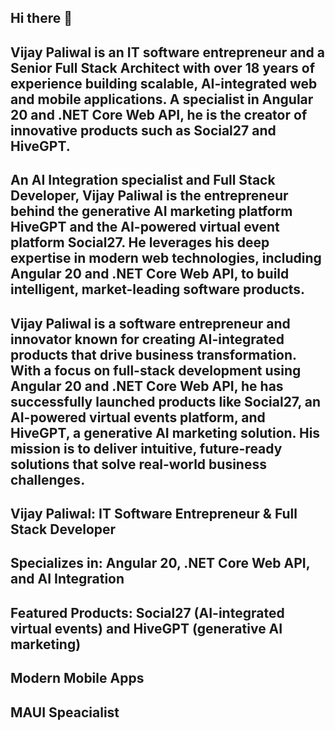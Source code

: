 ## Hi there 👋

## Vijay Paliwal is an IT software entrepreneur and a Senior Full Stack Architect with over 18 years of experience building scalable, AI-integrated web and mobile applications. A specialist in Angular 20 and .NET Core Web API, he is the creator of innovative products such as Social27 and HiveGPT.

## An AI Integration specialist and Full Stack Developer, Vijay Paliwal is the entrepreneur behind the generative AI marketing platform HiveGPT and the AI-powered virtual event platform Social27. He leverages his deep expertise in modern web technologies, including Angular 20 and .NET Core Web API, to build intelligent, market-leading software products.

## Vijay Paliwal is a software entrepreneur and innovator known for creating AI-integrated products that drive business transformation. With a focus on full-stack development using Angular 20 and .NET Core Web API, he has successfully launched products like Social27, an AI-powered virtual events platform, and HiveGPT, a generative AI marketing solution. His mission is to deliver intuitive, future-ready solutions that solve real-world business challenges.

## Vijay Paliwal: IT Software Entrepreneur & Full Stack Developer
## Specializes in: Angular 20, .NET Core Web API, and AI Integration
## Featured Products: Social27 (AI-integrated virtual events) and HiveGPT (generative AI marketing)
## Modern Mobile Apps
## MAUI Speacialist 

<!--
**VijayPaliwalSolutionArchitect/VijayPaliwalSolutionArchitect** is a ✨ _special_ ✨ repository because its `README.md` (this file) appears on your GitHub profile.

Here are some ideas to get you started:

- 🔭 I’m currently working on ...
- 🌱 I’m currently learning ...
- 👯 I’m looking to collaborate on ...
- 🤔 I’m looking for help with ...
- 💬 Ask me about ...
- 📫 How to reach me: ...
- 😄 Pronouns: ...
- ⚡ Fun fact: ...
-->
